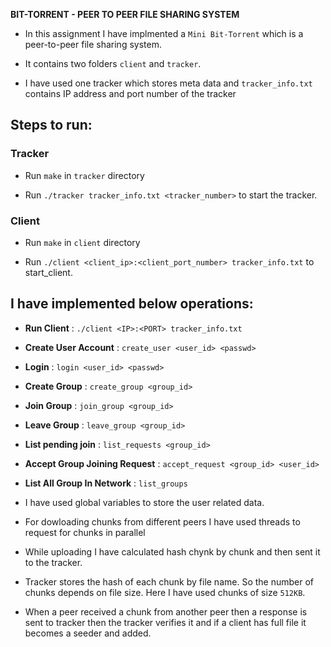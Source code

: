 **BIT-TORRENT - PEER TO PEER FILE SHARING SYSTEM**

- In this assignment I have implmented a ```Mini Bit-Torrent``` which is a peer-to-peer file sharing system. 

- It contains two folders ```client``` and ```tracker```.

- I have used one tracker which stores meta data and ```tracker_info.txt``` contains IP address and port number of the tracker 



## Steps to run:
### Tracker

- Run ```make``` in ```tracker``` directory

- Run ```./tracker tracker_info.txt <tracker_number>``` to start the tracker.

### Client

- Run ```make``` in ```client``` directory

- Run ```./client <client_ip>:<client_port_number> tracker_info.txt``` to start_client.

## I have implemented below operations:

- **Run Client** : ```./client <IP>:<PORT> tracker_info.txt```

- **Create User Account** : ```create_user <user_id> <passwd>```

- **Login** : ```login <user_id> <passwd>```
- **Create Group** : ```create_group <group_id>```
- **Join Group** : ```join_group <group_id>```
- **Leave Group** : ```leave_group <group_id>```
- **List pending join** : ```list_requests <group_id>```
- **Accept Group Joining Request** : ```accept_request <group_id> <user_id>```
- **List All Group In Network** : ```list_groups``` 

-  I have used global variables to store the user related data.

- For dowloading chunks from different peers I have used threads to request for chunks in parallel

- While uploading I have calculated hash chynk by chunk and then sent it to the tracker.

- Tracker stores the hash of each chunk by file name. So the number of chunks depends on file size. Here I have used chunks of size ```512KB```.

- When a peer received a chunk from another peer then a response is sent to tracker then the tracker verifies it and if a client has full file it becomes a seeder and added.
